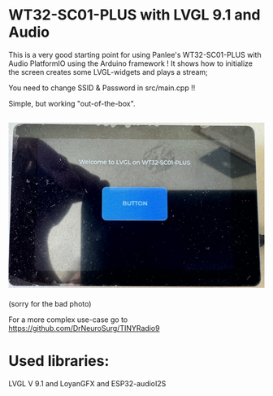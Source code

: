 # WT32-SC01-PLUS with LVGL 9.1 and Audio

This is a very good starting point for using Panlee's WT32-SC01-PLUS with Audio PlatformIO using the Arduino framework !
It shows how to initialize the screen creates some LVGL-widgets and plays a stream;


You need to change SSID & Password  in src/main.cpp !!

Simple, but working "out-of-the-box". 

## ![Screenshot](/images/screen.jpg) 
(sorry for the bad photo)

For a more complex use-case go to https://github.com/DrNeuroSurg/TINYRadio9

# Used libraries:
LVGL V 9.1 and LoyanGFX and ESP32-audioI2S


